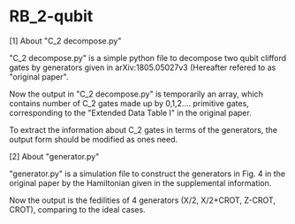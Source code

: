 # RB_2-qubit

[1] About "C_2 decompose.py"

"C_2 decompose.py" is a simple python file to decompose two qubit clifford gates by generators given in arXiv:1805.05027v3 (Hereafter refered to as "original paper".

Now the output in "C_2 decompose.py" is temporarily an array, which contains number of C_2 gates made up by 0,1,2.... primitive gates, corresponding to the "Extended Data Table I" in the original paper. 

To extract the information about C_2 gates in terms of the generators, the output form should be modified as ones need.


[2] About "generator.py"

"generator.py" is a simulation file to construct the generators in Fig. 4 in the original paper by the Hamiltonian given in the supplemental information.

Now the output is the fedilities of 4 generators (X/2, X/2+CROT, Z-CROT, CROT), comparing to the ideal cases.
